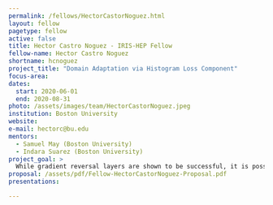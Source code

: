 ```yaml
---
permalink: /fellows/HectorCastorNoguez.html
layout: fellow
pagetype: fellow
active: false
title: Hector Castro Noguez - IRIS-HEP Fellow
fellow-name: Hector Castro Noguez
shortname: hcnoguez
project_title: "Domain Adaptation via Histogram Loss Component"
focus-area:
dates:
  start: 2020-06-01
  end: 2020-08-31
photo: /assets/images/team/HectorCastorNoguez.jpeg
institution: Boston University
website:
e-mail: hectorc@bu.edu
mentors:
  - Samuel May (Boston University)
  - Indara Suarez (Boston University)
project_goal: >
  While gradient reversal layers are shown to be successful, it is possible to take a more direct approach to improving the agreement between data and simulation. Rather than discourage the DNN from learning features which allow it to distinguish between examples from the source and target domain (as done for the gradient reversal layer), we propose to explicitly reward the DNN for minimizing differences between distributions in the source and target domains.
proposal: /assets/pdf/Fellow-HectorCastorNoguez-Proposal.pdf
presentations:

---
```

